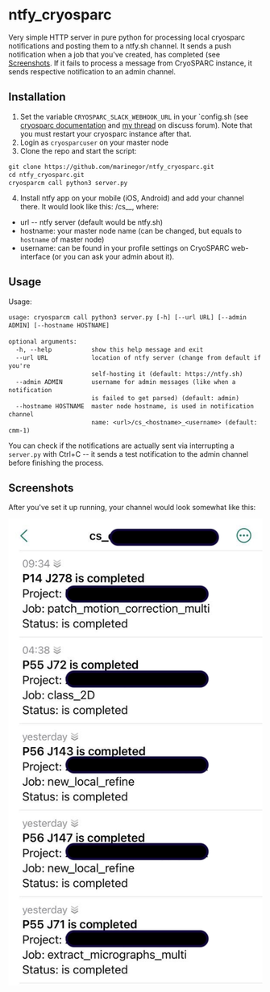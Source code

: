 # ntfy_cryosparc

Very simple HTTP server in pure python for processing local cryosparc notifications and posting them to a ntfy.sh channel.
It sends a push notification when a job that you've created, has completed (see [Screenshots](/Screenshots). 
If it fails to process a message from CryoSPARC instance, it sends respective notification to an admin channel.

## Installation

1. Set the variable `CRYOSPARC_SLACK_WEBHOOK_URL` in your `config.sh (see [cryosparc documentation](https://guide.cryosparc.com/setup-configuration-and-management/management-and-monitoring/environment-variables#cryosparc_master-config.sh) and [my thread](https://discuss.cryosparc.com/t/push-notifications-for-long-jobs/9827/2) on discuss forum). Note that you must restart your cryosparc instance after that.
2. Login as `cryosparcuser` on your master node
3. Clone the repo and start the script:

```
git clone https://github.com/marinegor/ntfy_cryosparc.git
cd ntfy_cryosparc.git
cryosparcm call python3 server.py
```
4. Install ntfy app on your mobile (iOS, Android) and add your channel there. It would look like this: <url>/cs_<hostname>_<username>, where:
 - url -- ntfy server (default would be ntfy.sh)
 - hostname: your master node name (can be changed, but equals to `hostname` of master node)
 - username: can be found in your profile settings on CryoSPARC web-interface (or you can ask your admin about it).

## Usage

Usage:

```
usage: cryosparcm call python3 server.py [-h] [--url URL] [--admin ADMIN] [--hostname HOSTNAME]

optional arguments:
  -h, --help           show this help message and exit
  --url URL            location of ntfy server (change from default if you're
                       self-hosting it (default: https://ntfy.sh)
  --admin ADMIN        username for admin messages (like when a notification
                       is failed to get parsed) (default: admin)
  --hostname HOSTNAME  master node hostname, is used in notification channel
                       name: <url>/cs_<hostname>_<username> (default: cmm-1)
```

You can check if the notifications are actually sent via interrupting a `server.py` with Ctrl+C -- it sends a test notification to the admin channel before finishing the process.

## Screenshots
After you've set it up running, your channel would look somewhat like this:

![example](./ntfy_cryosparc_screenshot.png)
